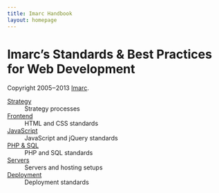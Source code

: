 ```yaml
---
title: Imarc Handbook
layout: homepage
---
```


<h1 class="title">
	Imarc’s Standards &amp; Best Practices for Web Development
</h1>
<p class="copyright">
	Copyright 2005‒2013 <a href="https://www.imarc.com/">Imarc</a>.
</p>


<dl>
    <dt>
    	<a href="strategy">Strategy</a>
    </dt>
    <dd>
    	Strategy processes
    </dd>
	<dt>
		<a href="frontend">Frontend</a>
	</dt>
	<dd>
		HTML and CSS standards
	</dd>
	<dt>
		<a href="javascript">JavaScript</a>
	</dt>
	<dd>
		JavaScript and jQuery standards
	</dd>
	<dt>
		<a href="backend">PHP &amp; SQL</a>
	</dt>
	<dd>
		PHP and SQL standards
	</dd>
	<dt>
		<a href="servers">Servers</a>
	</dt>
	<dd>
		Servers and hosting setups
	</dd>
	<dt>
		<a href="deployment">Deployment</a>
	</dt>
	<dd>
		Deployment standards
	</dd>
</dl>
